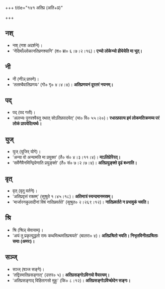 +++
title="१४१ अतिप्र (अति+प्र)"

+++

## नश्
- नश् (णश अदर्शने)।
- 'नेदिमाँल्लोकानतिप्रणश्यानि' (श० ब्रा० ६।७।२।१६)। **एभ्यो लोकेभ्यो हीयेयेति मा भूत्।**

## नी
- नी (णीञ् प्रापणे)।
- 'ततश्चैवातिप्रणयः' (गो० गृ० ४।४।४)। **अतिप्रणयनं दूरतरं नयनम्।**

## पद्
- पद् (पद गतौ)।  
- 'अलभ्यः पुनरश्वैस्तु रथात् सोऽतिप्रपादयेत्' (भा० वि० ५५।२०)।  **रधात्प्रपात्य इमं लोकमतिक्रमय्य परं लोकं प्रापयेदित्यर्थः।**

## युज्
- युज् (युजिर् योगे)।
- 'अन्या वो अन्यामति मा प्रयुक्त' (तै० सं० ४।३।११।४)।  **माऽतिप्रेरिरत्।**
- 'सर्वेणैवैनमिन्द्रियेणाति प्रयुङ्क्ते' (तै० सं० ७।२।७।४)।  **अतिप्रयुङ्क्ते दृढं बध्नाति।**

## वृत्
- वृत् (वृतु वर्तने)।  
- 'अतिप्रवृत्तं रक्तम्' (सुश्रुते १।४५।१८)। **अतिमात्रं स्यन्दमानमस्रम्।**
- 'मार्जारनकुलादीनां विषं नातिप्रवर्तते' (सुश्रुत० २।२६९।१२)।  **नातिप्रवर्तते न प्रभावुकं भवति।**

## श्रि
- श्रि (श्रिञ् सेवायाम्)।  
- 'अयं तु प्रकृत्युद्धतो रामः कथमित्थमतिप्रश्रयते' (बालरा० ४)।  **अतिप्रश्रितो भवति। निभृतविनीतप्रश्रिताः समाः (अमरः)।**

## सञ्ज्
- सञ्ज् (षञ्ज सङ्गे)।
- 'तद्विरमातिप्रसङ्गात्' (उत्तर० ५)। **अतिप्रसङ्गोऽविनयो वैयात्यम्।**
- 'अतिप्रसङ्गाद् विहितागसो मुहुः' (कि० ८।१२)। **अतिप्रसङ्गोऽविच्छेदेन सङ्गः।**

